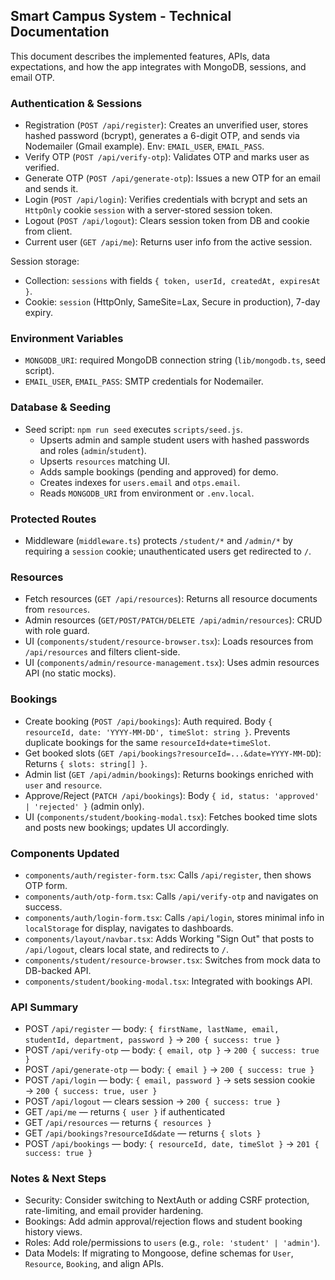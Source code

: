 ## Smart Campus System - Technical Documentation

This document describes the implemented features, APIs, data expectations, and how the app integrates with MongoDB, sessions, and email OTP.

### Authentication & Sessions
- Registration (`POST /api/register`): Creates an unverified user, stores hashed password (bcrypt), generates a 6-digit OTP, and sends via Nodemailer (Gmail example). Env: `EMAIL_USER`, `EMAIL_PASS`.
- Verify OTP (`POST /api/verify-otp`): Validates OTP and marks user as verified.
- Generate OTP (`POST /api/generate-otp`): Issues a new OTP for an email and sends it.
- Login (`POST /api/login`): Verifies credentials with bcrypt and sets an `HttpOnly` cookie `session` with a server-stored session token.
- Logout (`POST /api/logout`): Clears session token from DB and cookie from client.
- Current user (`GET /api/me`): Returns user info from the active session.

Session storage:
- Collection: `sessions` with fields `{ token, userId, createdAt, expiresAt }`.
- Cookie: `session` (HttpOnly, SameSite=Lax, Secure in production), 7-day expiry.

### Environment Variables
- `MONGODB_URI`: required MongoDB connection string (`lib/mongodb.ts`, seed script).
- `EMAIL_USER`, `EMAIL_PASS`: SMTP credentials for Nodemailer.

### Database & Seeding
- Seed script: `npm run seed` executes `scripts/seed.js`.
  - Upserts admin and sample student users with hashed passwords and roles (`admin`/`student`).
  - Upserts `resources` matching UI.
  - Adds sample bookings (pending and approved) for demo.
  - Creates indexes for `users.email` and `otps.email`.
  - Reads `MONGODB_URI` from environment or `.env.local`.

### Protected Routes
- Middleware (`middleware.ts`) protects `/student/*` and `/admin/*` by requiring a `session` cookie; unauthenticated users get redirected to `/`.

### Resources
- Fetch resources (`GET /api/resources`): Returns all resource documents from `resources`.
- Admin resources (`GET/POST/PATCH/DELETE /api/admin/resources`): CRUD with role guard.
- UI (`components/student/resource-browser.tsx`): Loads resources from `/api/resources` and filters client-side.
- UI (`components/admin/resource-management.tsx`): Uses admin resources API (no static mocks).

### Bookings
- Create booking (`POST /api/bookings`): Auth required. Body `{ resourceId, date: 'YYYY-MM-DD', timeSlot: string }`. Prevents duplicate bookings for the same `resourceId+date+timeSlot`.
- Get booked slots (`GET /api/bookings?resourceId=...&date=YYYY-MM-DD`): Returns `{ slots: string[] }`.
- Admin list (`GET /api/admin/bookings`): Returns bookings enriched with `user` and `resource`.
- Approve/Reject (`PATCH /api/bookings`): Body `{ id, status: 'approved' | 'rejected' }` (admin only).
- UI (`components/student/booking-modal.tsx`): Fetches booked time slots and posts new bookings; updates UI accordingly.

### Components Updated
- `components/auth/register-form.tsx`: Calls `/api/register`, then shows OTP form.
- `components/auth/otp-form.tsx`: Calls `/api/verify-otp` and navigates on success.
- `components/auth/login-form.tsx`: Calls `/api/login`, stores minimal info in `localStorage` for display, navigates to dashboards.
- `components/layout/navbar.tsx`: Adds Working "Sign Out" that posts to `/api/logout`, clears local state, and redirects to `/`.
- `components/student/resource-browser.tsx`: Switches from mock data to DB-backed API.
- `components/student/booking-modal.tsx`: Integrated with bookings API.

### API Summary
- POST `/api/register` — body: `{ firstName, lastName, email, studentId, department, password }` → `200 { success: true }`
- POST `/api/verify-otp` — body: `{ email, otp }` → `200 { success: true }`
- POST `/api/generate-otp` — body: `{ email }` → `200 { success: true }`
- POST `/api/login` — body: `{ email, password }` → sets session cookie → `200 { success: true, user }`
- POST `/api/logout` — clears session → `200 { success: true }`
- GET `/api/me` — returns `{ user }` if authenticated
- GET `/api/resources` — returns `{ resources }`
- GET `/api/bookings?resourceId&date` — returns `{ slots }`
- POST `/api/bookings` — body: `{ resourceId, date, timeSlot }` → `201 { success: true }`

### Notes & Next Steps
- Security: Consider switching to NextAuth or adding CSRF protection, rate-limiting, and email provider hardening.
- Bookings: Add admin approval/rejection flows and student booking history views.
- Roles: Add role/permissions to `users` (e.g., `role: 'student' | 'admin'`).
- Data Models: If migrating to Mongoose, define schemas for `User`, `Resource`, `Booking`, and align APIs.


